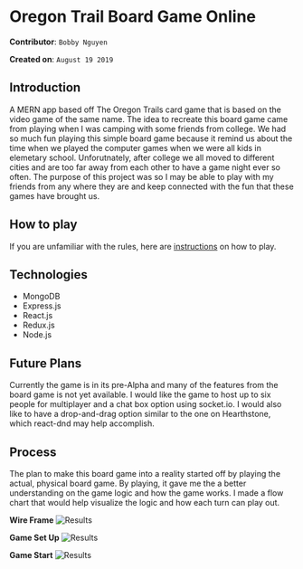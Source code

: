 # Oregon Trail Board Game Online

**Contributor**: `Bobby Nguyen`

**Created on**: `August 19 2019`

## Introduction 

A MERN app based off The Oregon Trails card game that is based on the video game of the same name. The idea to recreate this board game came from playing when I was camping with some friends from college. We had so much fun playing this simple board game because it remind us about the time when we played the computer games when we were all kids in elemetary school. Unforutnately, after college we all moved to different cities and are too far away from each other to have a game night ever so often. The purpose of this project was so I may be able to play with my friends from any where they are and keep connected with the fun that these games have brought us. 

## How to play
If you are unfamiliar with the rules, here are [instructions](http://www.geekyhobbies.com/the-oregon-trail-card-game-review-and-rules/) on how to play.

## Technologies
- MongoDB
- Express.js
- React.js
- Redux.js
- Node.js

## Future Plans
Currently the game is in its pre-Alpha and many of the features from the board game is not yet available. I would like the game to host up to six people for multiplayer and a chat box option using socket.io. I would also like to have a drop-and-drag option similar to the one on Hearthstone, which react-dnd may help accomplish. 

## Process
The plan to make this board game into a reality started off by playing the actual, physical board game. By playing, it gave me the a better understanding on the game logic and how the game works. I made a flow chart that would help visualize the logic and how each turn can play out. 

**Wire Frame**
![Results](/client/client/public/images/wireframe.jpg)

**Game Set Up**
![Results](/client/client/public/images/setup.png)

**Game Start** 
![Results](/client/client/public/images/gamebegins.png)


